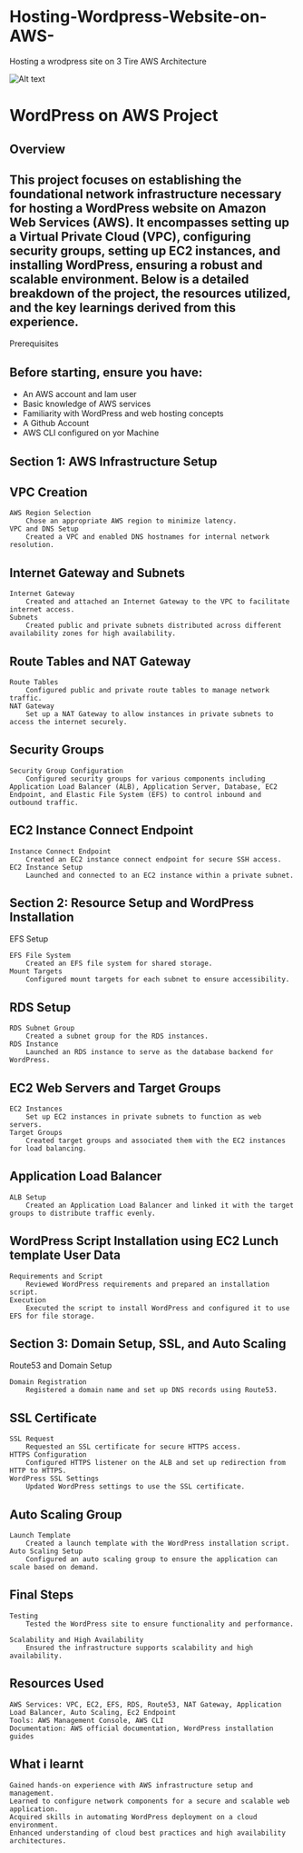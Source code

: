 # Hosting-Wordpress-Website-on-AWS-
Hosting a wrodpress site on 3 Tire AWS Architecture

![Alt text](/Hosting-worpress-on-aws-infra.png)

# WordPress on AWS Project
## Overview

## This project focuses on establishing the foundational network infrastructure necessary for hosting a WordPress website on Amazon Web Services (AWS). It encompasses setting up a Virtual Private Cloud (VPC), configuring security groups, setting up EC2 instances, and installing WordPress, ensuring a robust and scalable environment. Below is a detailed breakdown of the project, the resources utilized, and the key learnings derived from this experience.
Prerequisites

## Before starting, ensure you have:

   -  An AWS account and Iam user
   -  Basic knowledge of AWS services
   -  Familiarity with WordPress and web hosting concepts
   -  A Github Account 
   -  AWS CLI configured on yor Machine

## Section 1: AWS Infrastructure Setup

## VPC Creation

    AWS Region Selection
        Chose an appropriate AWS region to minimize latency.
    VPC and DNS Setup
        Created a VPC and enabled DNS hostnames for internal network resolution.

## Internet Gateway and Subnets

    Internet Gateway
        Created and attached an Internet Gateway to the VPC to facilitate internet access.
    Subnets
        Created public and private subnets distributed across different availability zones for high availability.

## Route Tables and NAT Gateway

    Route Tables
        Configured public and private route tables to manage network traffic.
    NAT Gateway
        Set up a NAT Gateway to allow instances in private subnets to access the internet securely.

## Security Groups

    Security Group Configuration
        Configured security groups for various components including Application Load Balancer (ALB), Application Server, Database, EC2 Endpoint, and Elastic File System (EFS) to control inbound and outbound traffic.

## EC2 Instance Connect Endpoint

    Instance Connect Endpoint
        Created an EC2 instance connect endpoint for secure SSH access.
    EC2 Instance Setup
        Launched and connected to an EC2 instance within a private subnet.

## Section 2: Resource Setup and WordPress Installation
EFS Setup

    EFS File System
        Created an EFS file system for shared storage.
    Mount Targets
        Configured mount targets for each subnet to ensure accessibility.

## RDS Setup

    RDS Subnet Group
        Created a subnet group for the RDS instances.
    RDS Instance
        Launched an RDS instance to serve as the database backend for WordPress.

## EC2 Web Servers and Target Groups

    EC2 Instances
        Set up EC2 instances in private subnets to function as web servers.
    Target Groups
        Created target groups and associated them with the EC2 instances for load balancing.

## Application Load Balancer

    ALB Setup
        Created an Application Load Balancer and linked it with the target groups to distribute traffic evenly.

## WordPress  Script Installation using EC2 Lunch template User Data

    Requirements and Script
        Reviewed WordPress requirements and prepared an installation script.
    Execution
        Executed the script to install WordPress and configured it to use EFS for file storage.

## Section 3: Domain Setup, SSL, and Auto Scaling
Route53 and Domain Setup

    Domain Registration
        Registered a domain name and set up DNS records using Route53.

## SSL Certificate

    SSL Request
        Requested an SSL certificate for secure HTTPS access.
    HTTPS Configuration
        Configured HTTPS listener on the ALB and set up redirection from HTTP to HTTPS.
    WordPress SSL Settings
        Updated WordPress settings to use the SSL certificate.

## Auto Scaling Group

    Launch Template
        Created a launch template with the WordPress installation script.
    Auto Scaling Setup
        Configured an auto scaling group to ensure the application can scale based on demand.

## Final Steps

    Testing
        Tested the WordPress site to ensure functionality and performance.
  
    Scalability and High Availability
        Ensured the infrastructure supports scalability and high availability.

## Resources Used

    AWS Services: VPC, EC2, EFS, RDS, Route53, NAT Gateway, Application Load Balancer, Auto Scaling, Ec2 Endpoint
    Tools: AWS Management Console, AWS CLI
    Documentation: AWS official documentation, WordPress installation guides

## What i learnt

    Gained hands-on experience with AWS infrastructure setup and management.
    Learned to configure network components for a secure and scalable web application.
    Acquired skills in automating WordPress deployment on a cloud environment.
    Enhanced understanding of cloud best practices and high availability architectures.
